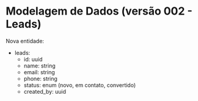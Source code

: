 # Modelagem de Dados (versão 002 - Leads)

Nova entidade:

- leads:
  - id: uuid
  - name: string
  - email: string
  - phone: string
  - status: enum (novo, em contato, convertido)
  - created_by: uuid